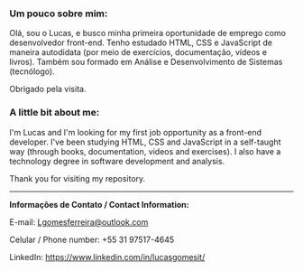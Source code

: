 ### Um pouco sobre mim:

Olá, sou o Lucas, e busco minha primeira oportunidade de emprego como desenvolvedor front-end. Tenho estudado HTML, CSS e JavaScript de maneira autodidata (por meio de exercícios, documentação, vídeos e livros). Também sou formado em Análise e Desenvolvimento de Sistemas (tecnólogo). 

Obrigado pela visita.

### A little bit about me:

I'm Lucas and I'm looking for my first job opportunity as a front-end developer. I've been studying HTML, CSS and JavaScript in a self-taught way (through books, documentation, videos and exercises). I also have a technology degree in software development and analysis.

Thank you for visiting my repository. 

---

<strong>Informações de Contato / Contact Information:</strong>

E-mail: Lgomesferreira@outlook.com

Celular / Phone number: +55 31 97517-4645

LinkedIn: https://www.linkedin.com/in/lucasgomesit/  
  

<!--
**lucasgomesit/lucasgomesit** is a ✨ _special_ ✨ repository because its `README.md` (this file) appears on your GitHub profile.

Here are some ideas to get you started:

- 🔭 I’m currently working on ...
- 🌱 I’m currently learning ...
- 👯 I’m looking to collaborate on ...
- 🤔 I’m looking for help with ...
- 💬 Ask me about ...
- 📫 How to reach me: ...
- 😄 Pronouns: ...
- ⚡ Fun fact: ...
-->








